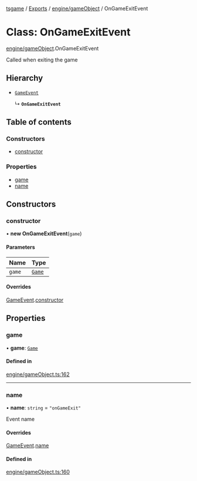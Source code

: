 [tsgame](../README.md) / [Exports](../modules.md) / [engine/gameObject](../modules/engine_gameObject.md) / OnGameExitEvent

# Class: OnGameExitEvent

[engine/gameObject](../modules/engine_gameObject.md).OnGameExitEvent

Called when exiting the game

## Hierarchy

- [`GameEvent`](engine_event.GameEvent.md)

  ↳ **`OnGameExitEvent`**

## Table of contents

### Constructors

- [constructor](engine_gameObject.OnGameExitEvent.md#constructor)

### Properties

- [game](engine_gameObject.OnGameExitEvent.md#game)
- [name](engine_gameObject.OnGameExitEvent.md#name)

## Constructors

### constructor

• **new OnGameExitEvent**(`game`)

#### Parameters

| Name | Type |
| :------ | :------ |
| `game` | [`Game`](engine_game.Game.md) |

#### Overrides

[GameEvent](engine_event.GameEvent.md).[constructor](engine_event.GameEvent.md#constructor)

## Properties

### game

• **game**: [`Game`](engine_game.Game.md)

#### Defined in

[engine/gameObject.ts:162](https://github.com/ashleycheung/tsgame/blob/f970211/src/engine/gameObject.ts#L162)

___

### name

• **name**: `string` = `"onGameExit"`

Event name

#### Overrides

[GameEvent](engine_event.GameEvent.md).[name](engine_event.GameEvent.md#name)

#### Defined in

[engine/gameObject.ts:160](https://github.com/ashleycheung/tsgame/blob/f970211/src/engine/gameObject.ts#L160)

